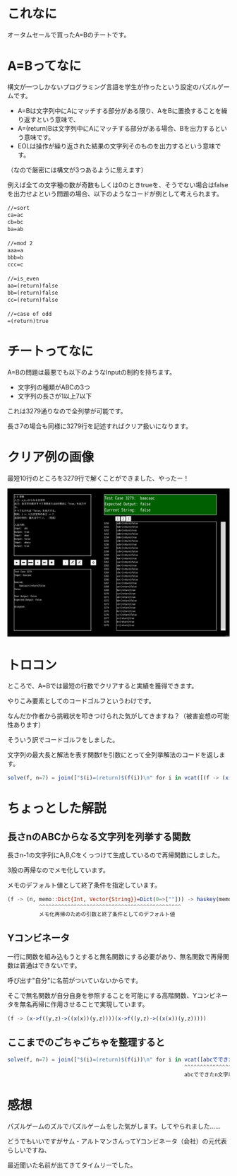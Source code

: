 # これなに

オータムセールで買ったA=Bのチートです。

# A=Bってなに

構文が一つしかないプログラミング言語を学生が作ったという設定のパズルゲームです。

- A=Bは文字列中にAにマッチする部分がある限り、AをBに置換することを繰り返すという意味で、
- A=(return)Bは文字列中にAにマッチする部分がある場合、Bを出力するという意味です。
- EOLは操作が繰り返された結果の文字列そのものを出力するという意味です。

（なので厳密には構文が3つあるように思えます）

例えば全ての文字種の数が奇数もしくは0のときtrueを、そうでない場合はfalseを出力せよという問題の場合、以下のようなコードが例として考えられます。

```a=b
//=sort
ca=ac
cb=bc
ba=ab

//=mod 2
aaa=a
bbb=b
ccc=c

//=is_even
aa=(return)false
bb=(return)false
cc=(return)false

//=case of odd
=(return)true
```

# チートってなに

A=Bの問題は最悪でも以下のようなInputの制約を持ちます。

- 文字列の種類がABCの3つ
- 文字列の長さが1以上7以下

これは3279通りなので全列挙が可能です。

長さ7の場合も同様に3279行を記述すればクリア扱いになります。

# クリア例の画像

最短10行のところを3279行で解くことができました、やったー！

![Alt text](image.png)

# トロコン

ところで、A=Bでは最短の行数でクリアすると実績を獲得できます。

やりこみ要素としてのコードゴルフというわけです。

なんだか作者から挑戦状を叩きつけられた気がしてきますね？（被害妄想の可能性あります）

そういう訳でコードゴルフをしました。

文字列の最大長と解法を表す関数fを引数にとって全列挙解法のコードを返します。

```jl
solve(f, n=7) = join(["$(i)=(return)$(f(i))\n" for i in vcat([(f -> (x->f((y,z)->((x(x))(y,z))))(x->f((y,z)->((x(x))(y,z)))))(f -> (n, memo::Dict{Int, Vector{String}}=Dict(0=>[""])) -> haskey(memo, n) ? memo[n] : (memo[n] = vcat([[s*c for s in f(n-1, memo)] for c in 'a':'c']...)))(i) for i in n:-1:1]...)])
```

# ちょっとした解説

## 長さnのABCからなる文字列を列挙する関数

長さn-1の文字列にA,B,Cをくっつけて生成しているので再帰関数にしました。

3股の再帰なのでメモ化しています。

メモのデフォルト値として終了条件を指定しています。

```jl
(f -> (n, memo::Dict{Int, Vector{String}}=Dict(0=>[""])) -> haskey(memo, n) ? memo[n] : (memo[n] = vcat([[s*c for s in f(n-1, memo)] for c in 'a':'c']...)))
          ^^^^^^^^^^^^^^^^^^^^^^^^^^^^^^^^^^^^^^^^^^^^^                                                                       ^^^^
          メモ化再帰のための引数と終了条件としてのデフォルト値
```

## Yコンビネータ

一行に関数を組み込もうとすると無名関数にする必要があり、無名関数で再帰関数は普通はできないです。

呼び出す"自分"に名前がついていないからです。

そこで無名関数が自分自身を参照することを可能にする高階関数、Yコンビネータを無名再帰に作用させることで実現しています。

```jl
(f -> (x->f((y,z)->((x(x))(y,z))))(x->f((y,z)->((x(x))(y,z)))))
```

## ここまでのごちゃごちゃを整理すると

```jl
solve(f, n=7) = join(["$(i)=(return)$(f(i))\n" for i in vcat([abcでできたi文字の文字列を作る関数(i) for i in n:-1:1]...)])
                                                        ^^^^^^^^^^^^^^^^^^^^^^^^^^^^^^^^^^^^^^^^^^^^^^^^^^^^^^^^^^^^^
                                                        abcでできたn文字以下の文字列の配列
```

# 感想

パズルゲームのズルでパズルゲームをした気がします。してやられました……

どうでもいいですがサム・アルトマンさんってYコンビネータ（会社）の元代表らしいですね、

最近聞いた名前が出てきてタイムリーでした。
